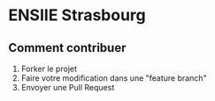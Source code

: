 # ENSIIE Strasbourg

## Comment contribuer
1. Forker le projet
2. Faire votre modification dans une "feature branch"
3. Envoyer une Pull Request